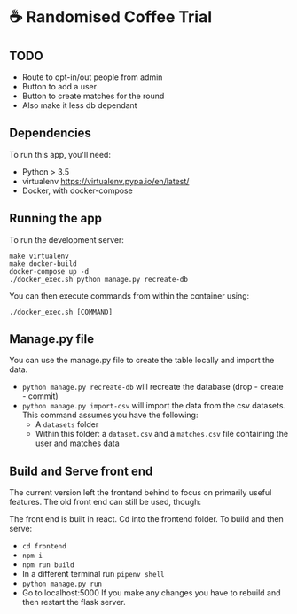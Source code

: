 # ☕ Randomised Coffee Trial
## TODO
* Route to opt-in/out people from admin
* Button to add a user
* Button to create matches for the round
* Also make it less db dependant

## Dependencies
To run this app, you'll need:
 - Python > 3.5
 - virtualenv https://virtualenv.pypa.io/en/latest/
 - Docker, with docker-compose

## Running the app
To run the development server:
```
make virtualenv
make docker-build
docker-compose up -d
./docker_exec.sh python manage.py recreate-db
```

You can then execute commands from within the container using:
```
./docker_exec.sh [COMMAND]
```

## Manage.py file
You can use the manage.py file to create the table locally and import the data.
 - `python manage.py recreate-db` will recreate the database (drop - create - commit)
 - `python manage.py import-csv` will import the data from the csv datasets. This command assumes you have the following:
    - A `datasets` folder
    - Within this folder: a `dataset.csv` and a `matches.csv` file containing the user and matches data

## Build and Serve front end

The current version left the frontend behind to focus on primarily useful features.
The old front end can still be used, though:

The front end is built in react. Cd into the frontend folder. To build and then serve:
- `cd frontend`
- `npm i`
- `npm run build`
- In a different terminal run `pipenv shell`
- `python manage.py run`
- Go to localhost:5000
If you make any changes you have to rebuild and then restart the flask server.
